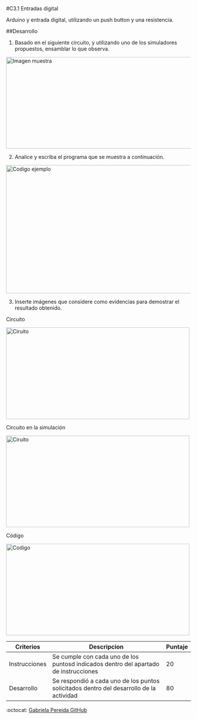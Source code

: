 #C3.1 Entradas digital

Arduino y entrada digital, utilizando un push button y una resistencia.

##Desarrollo
1. Basado en el siguiente circuito, y utilizando uno de los simuladores propuestos, ensamblar lo que observa.

<p align="left">
     <img alt="Imagen muestra" src="C:\Sistemas Programables\C3.2_1.jpg" height=250 width=700  > 
    </p>

2. Analice y escriba el programa que se muestra a continuación.
<p align="left">
     <img alt="Codigo ejemplo" src="C:\Sistemas Programables\C3.2_2.jpg" height=350 width=600  > 
    </p>

3. Inserte imágenes que considere como evidencias para demostrar el resultado obtenido.

Circuito
<p align="left">
     <img alt="Ciruito" src="C:\Sistemas Programables\C3.2_3.jpg" height=250 width=500  > 
    </p>
    
Circuito en la simulación
<p align="left">
     <img alt="Ciruito" src="C:\Sistemas Programables\C3.2_5.jpg" height=250 width=500  > 
    </p>


Código
<p align="left">
     <img alt="Codigo" src="C:\Sistemas Programables\C3.2_4.jpg" height=250 width=500  > 
    </p>


| Criterios    | Descripcion | Puntaje|
| ------------- |------------ | ------- |
| Instrucciones | Se cumple con cada uno de los puntosd indicados dentro del apartado de instrucciones            | 20 |
| Desarrollo  | Se respondió a cada uno de los puntos solicitados dentro del desarrollo de la actividad     | 80     |


:octocat: [Gabriela Pereida GitHub](https://github.com/pereida/SistemasProgramables)  
